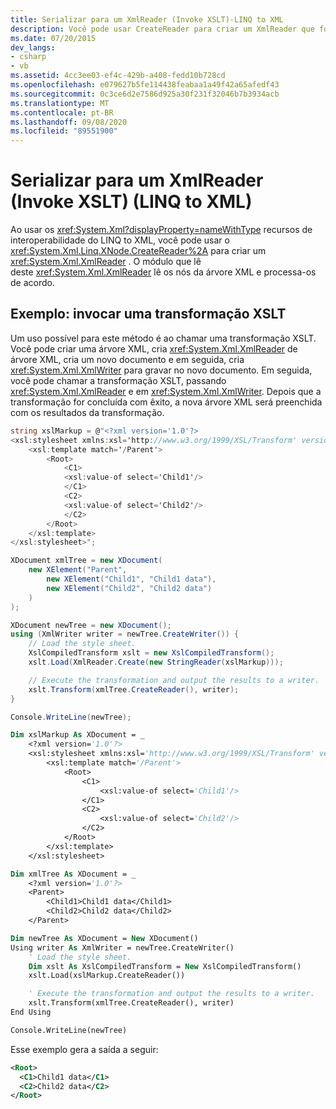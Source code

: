 ```yaml
---
title: Serializar para um XmlReader (Invoke XSLT)-LINQ to XML
description: Você pode usar CreateReader para criar um XmlReader que fornece nós de uma árvore XML para uma transformação XSLT.
ms.date: 07/20/2015
dev_langs:
- csharp
- vb
ms.assetid: 4cc3ee03-ef4c-429b-a408-fedd10b728cd
ms.openlocfilehash: e079627b5fe114438feabaa1a49f42a65afedf43
ms.sourcegitcommit: 0c3ce6d2e7586d925a30f231f32046b7b3934acb
ms.translationtype: MT
ms.contentlocale: pt-BR
ms.lasthandoff: 09/08/2020
ms.locfileid: "89551900"
---
```

# <a name="serialize-to-an-xmlreader-invoke-xslt-linq-to-xml"></a>Serializar para um XmlReader (Invoke XSLT) (LINQ to XML)

Ao usar os <xref:System.Xml?displayProperty=nameWithType> recursos de interoperabilidade do LINQ to XML, você pode usar o <xref:System.Xml.Linq.XNode.CreateReader%2A> para criar um <xref:System.Xml.XmlReader> . O módulo que lê deste <xref:System.Xml.XmlReader> lê os nós da árvore XML e processa-os de acordo.

## <a name="example-invoke-an-xslt-transformation"></a>Exemplo: invocar uma transformação XSLT

Um uso possível para este método é ao chamar uma transformação XSLT. Você pode criar uma árvore XML, cria <xref:System.Xml.XmlReader> de árvore XML, cria um novo documento e em seguida, cria <xref:System.Xml.XmlWriter> para gravar no novo documento. Em seguida, você pode chamar a transformação XSLT, passando <xref:System.Xml.XmlReader> e em <xref:System.Xml.XmlWriter>. Depois que a transformação for concluída com êxito, a nova árvore XML será preenchida com os resultados da transformação.

```csharp
string xslMarkup = @"<?xml version='1.0'?>
<xsl:stylesheet xmlns:xsl='http://www.w3.org/1999/XSL/Transform' version='1.0'>
    <xsl:template match='/Parent'>
        <Root>
            <C1>
            <xsl:value-of select='Child1'/>
            </C1>
            <C2>
            <xsl:value-of select='Child2'/>
            </C2>
        </Root>
    </xsl:template>
</xsl:stylesheet>";

XDocument xmlTree = new XDocument(
    new XElement("Parent",
        new XElement("Child1", "Child1 data"),
        new XElement("Child2", "Child2 data")
    )
);

XDocument newTree = new XDocument();
using (XmlWriter writer = newTree.CreateWriter()) {
    // Load the style sheet.
    XslCompiledTransform xslt = new XslCompiledTransform();
    xslt.Load(XmlReader.Create(new StringReader(xslMarkup)));

    // Execute the transformation and output the results to a writer.
    xslt.Transform(xmlTree.CreateReader(), writer);
}

Console.WriteLine(newTree);
```

```vb
Dim xslMarkup As XDocument = _
    <?xml version='1.0'?>
    <xsl:stylesheet xmlns:xsl='http://www.w3.org/1999/XSL/Transform' version='1.0'>
        <xsl:template match='/Parent'>
            <Root>
                <C1>
                    <xsl:value-of select='Child1'/>
                </C1>
                <C2>
                    <xsl:value-of select='Child2'/>
                </C2>
            </Root>
        </xsl:template>
    </xsl:stylesheet>

Dim xmlTree As XDocument = _
    <?xml version='1.0'?>
    <Parent>
        <Child1>Child1 data</Child1>
        <Child2>Child2 data</Child2>
    </Parent>

Dim newTree As XDocument = New XDocument()
Using writer As XmlWriter = newTree.CreateWriter()
    ' Load the style sheet.
    Dim xslt As XslCompiledTransform = New XslCompiledTransform()
    xslt.Load(xslMarkup.CreateReader())

    ' Execute the transformation and output the results to a writer.
    xslt.Transform(xmlTree.CreateReader(), writer)
End Using

Console.WriteLine(newTree)
```

Esse exemplo gera a saída a seguir:

```xml
<Root>
  <C1>Child1 data</C1>
  <C2>Child2 data</C2>
</Root>
```
